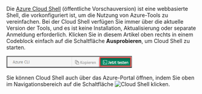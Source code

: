 
Die [Azure Cloud Shell](../articles/cloud-shell/quickstart.md) (öffentliche Vorschauversion) ist eine webbasierte Shell, die vorkonfiguriert ist, um die Nutzung von Azure-Tools zu vereinfachen. Bei der Cloud Shell verfügen Sie immer über die aktuelle Version der Tools, und es ist keine Installation, Aktualisierung oder separate Anmeldung erforderlich. Klicken Sie in diesem Artikel oben rechts in einem Codeblock einfach auf die Schaltfläche **Ausprobieren**, um Cloud Shell zu starten.

![Cloud Shell](./media/cloud-shell-try-it/cli-try-it.png)

Sie können Cloud Shell auch über das Azure-Portal öffnen, indem Sie oben im Navigationsbereich auf die Schaltfläche ![Cloud Shell](./media/cloud-shell-try-it/cs-button.png) klicken. 
 









